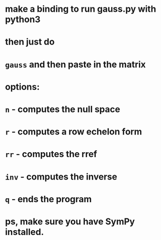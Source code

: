 # make a binding to run gauss.py with python3
# then just do
# `gauss` and then paste in the matrix
# options: 
# `n` - computes the null space
# `r` - computes a row echelon form
# `rr` - computes the rref
# `inv` - computes the inverse
# `q` - ends the program

# ps, make sure you have SymPy installed. 
